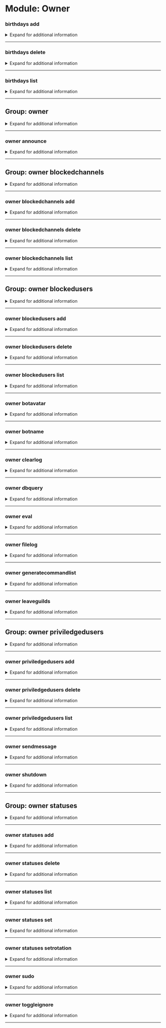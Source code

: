 # Module: Owner

### birthdays add
<details><summary markdown='span'>Expand for additional information</summary><p>

*Add a birthday to the database. If date is not specified, uses the current date as a birthday date. If the channel is not specified, uses the current channel.*

**Requires user permissions:**
`Manage guild`

**Aliases:**
`+, a`

**Overload 1:**

`[user]` : *Birthday boy/girl.*

(optional) `[string]` : *Birth date.* (def: `None`)

(optional) `[channel]` : *Channel to send a greeting message to.* (def: `None`)

**Overload 0:**

`[user]` : *Birthday boy/girl.*

(optional) `[channel]` : *Channel to send a greeting message to.* (def: `None`)

(optional) `[string]` : *Birth date.* (def: `None`)

**Examples:**

```
!birthday add @Someone
!birthday add @Someone #channel_to_send_message_to
!birthday add @Someone 15.2.1990
!birthday add @Someone #channel_to_send_message_to 15.2.1990
!birthday add @Someone 15.2.1990 #channel_to_send_message_to
```
</p></details>

---

### birthdays delete
<details><summary markdown='span'>Expand for additional information</summary><p>

*Remove status from running queue.*

**Requires user permissions:**
`Manage guild`

**Aliases:**
`-, remove, rm, del`

**Arguments:**

`[user]` : *User whose birthday to remove.*

**Examples:**

```
!birthday delete @Someone
```
</p></details>

---

### birthdays list
<details><summary markdown='span'>Expand for additional information</summary><p>

*List all registered birthdays.*

**Requires user permissions:**
`Manage guild`

**Aliases:**
`ls`

**Examples:**

```
!birthday list
```
</p></details>

---

## Group: owner
<details><summary markdown='span'>Expand for additional information</summary><p>

*Hidden.*

*Owner-only bot administration commands.*

**Aliases:**
`admin, o`

</p></details>

---

### owner announce
<details><summary markdown='span'>Expand for additional information</summary><p>

*Send a message to all guilds the bot is in.*

**Owner-only.**

**Aliases:**
`a, ann`

**Arguments:**

`[string...]` : *Message to send.*

**Examples:**

```
!owner announce SPAM SPAM
```
</p></details>

---

## Group: owner blockedchannels
<details><summary markdown='span'>Expand for additional information</summary><p>

*Manipulate blocked channels. Bot will not listen for commands in blocked channels or react (either with text or emoji) to messages inside.*

**Aliases:**
`bc, blockedc, blockchannel, bchannels, bchannel, bchn`

**Overload 2:**

`[channel...]` : *Users to block.*

**Overload 1:**

`[string]` : *Reason (max 60 chars).*

`[channel...]` : *Users to block.*

**Overload 0:**

`[channel]` : *Users to block.*

`[string...]` : *Reason (max 60 chars).*

</p></details>

---

### owner blockedchannels add
<details><summary markdown='span'>Expand for additional information</summary><p>

*Add channel to blocked channels list.*

**Aliases:**
`+, a`

**Overload 2:**

`[channel...]` : *Channels to block.*

**Overload 1:**

`[string]` : *Reason (max 60 chars).*

`[channel...]` : *Channels to block.*

**Overload 0:**

`[channel]` : *Channel to block.*

`[string...]` : *Reason (max 60 chars).*

**Examples:**

```
!owner blockedchannels add #channel
!owner blockedchannels add #channel Some reason for blocking
!owner blockedchannels add 123123123123123
!owner blockedchannels add #channel 123123123123123
!owner blockedchannels add "This is some reason" #channel 123123123123123
```
</p></details>

---

### owner blockedchannels delete
<details><summary markdown='span'>Expand for additional information</summary><p>

*Remove channel from blocked channels list..*

**Aliases:**
`-, remove, rm, del`

**Arguments:**

`[channel...]` : *Channels to unblock.*

**Examples:**

```
!owner blockedchannels remove #channel
!owner blockedchannels remove 123123123123123
!owner blockedchannels remove @Someone 123123123123123
```
</p></details>

---

### owner blockedchannels list
<details><summary markdown='span'>Expand for additional information</summary><p>

*List all blocked channels.*

**Aliases:**
`ls`

**Examples:**

```
!owner blockedchannels list
```
</p></details>

---

## Group: owner blockedusers
<details><summary markdown='span'>Expand for additional information</summary><p>

*Manipulate blocked users. Bot will not allow blocked users to invoke commands and will not react (either with text or emoji) to their messages.*

**Aliases:**
`bu, blockedu, blockuser, busers, buser, busr`

**Overload 2:**

`[user...]` : *Users to block.*

**Overload 1:**

`[string]` : *Reason (max 60 chars).*

`[user...]` : *Users to block.*

**Overload 0:**

`[user]` : *Users to block.*

`[string...]` : *Reason (max 60 chars).*

</p></details>

---

### owner blockedusers add
<details><summary markdown='span'>Expand for additional information</summary><p>

*Add users to blocked users list.*

**Aliases:**
`+, a`

**Overload 2:**

`[user...]` : *Users to block.*

**Overload 1:**

`[string]` : *Reason (max 60 chars).*

`[user...]` : *Users to block.*

**Overload 0:**

`[user]` : *Users to block.*

`[string...]` : *Reason (max 60 chars).*

**Examples:**

```
!owner blockedusers add @Someone
!owner blockedusers add @Someone Troublemaker and spammer
!owner blockedusers add 123123123123123
!owner blockedusers add @Someone 123123123123123
!owner blockedusers add "This is some reason" @Someone 123123123123123
```
</p></details>

---

### owner blockedusers delete
<details><summary markdown='span'>Expand for additional information</summary><p>

*Remove users from blocked users list..*

**Aliases:**
`-, remove, rm, del`

**Arguments:**

`[user...]` : *Users to unblock.*

**Examples:**

```
!owner blockedusers remove @Someone
!owner blockedusers remove 123123123123123
!owner blockedusers remove @Someone 123123123123123
```
</p></details>

---

### owner blockedusers list
<details><summary markdown='span'>Expand for additional information</summary><p>

*List all blocked users.*

**Aliases:**
`ls`

**Examples:**

```
!owner blockedusers list
```
</p></details>

---

### owner botavatar
<details><summary markdown='span'>Expand for additional information</summary><p>

*Set bot avatar.*

**Owner-only.**

**Aliases:**
`setbotavatar, setavatar`

**Arguments:**

`[Uri]` : *URL.*

**Examples:**

```
!owner botavatar http://someimage.png
```
</p></details>

---

### owner botname
<details><summary markdown='span'>Expand for additional information</summary><p>

*Set bot name.*

**Owner-only.**

**Aliases:**
`setbotname, setname`

**Arguments:**

`[string...]` : *New name.*

**Examples:**

```
!owner setname TheBotfather
```
</p></details>

---

### owner clearlog
<details><summary markdown='span'>Expand for additional information</summary><p>

*Clear application logs.*

**Owner-only.**

**Aliases:**
`clearlogs, deletelogs, deletelog`

**Examples:**

```
!owner clearlog
```
</p></details>

---

### owner dbquery
<details><summary markdown='span'>Expand for additional information</summary><p>

*Execute SQL query on the bot database.*

**Owner-only.**

**Aliases:**
`sql, dbq, q`

**Arguments:**

`[string...]` : *SQL Query.*

**Examples:**

```
!owner dbquery SELECT * FROM gf.msgcount;
```
</p></details>

---

### owner eval
<details><summary markdown='span'>Expand for additional information</summary><p>

*Evaluates a snippet of C# code, in context. Surround the code in the code block.*

**Owner-only.**

**Aliases:**
`compile, run, e, c, r`

**Arguments:**

`[string...]` : *Code to evaluate.*

**Examples:**

```
!owner eval ```await Context.RespondAsync("Hello!");```
```
</p></details>

---

### owner filelog
<details><summary markdown='span'>Expand for additional information</summary><p>

*Toggle writing to log file.*

**Owner-only.**

**Aliases:**
`setfl, fl, setfilelog`

**Arguments:**

(optional) `[boolean]` : *True/False* (def: `True`)

**Examples:**

```
!owner filelog yes
!owner filelog false
```
</p></details>

---

### owner generatecommandlist
<details><summary markdown='span'>Expand for additional information</summary><p>

*Generates a markdown command-list. You can also provide a folder for the output.*

**Owner-only.**

**Aliases:**
`cmdlist, gencmdlist, gencmds, gencmdslist`

**Arguments:**

(optional) `[string...]` : *File path.* (def: `None`)

**Examples:**

```
!owner generatecommandlist
!owner generatecommandlist Temp/blabla.md
```
</p></details>

---

### owner leaveguilds
<details><summary markdown='span'>Expand for additional information</summary><p>

*Leaves the given guilds.*

**Owner-only.**

**Aliases:**
`leave, gtfo`

**Arguments:**

`[unsigned long...]` : *Guild ID list.*

**Examples:**

```
!owner leave 337570344149975050
!owner leave 337570344149975050 201315884709576708
```
</p></details>

---

## Group: owner priviledgedusers
<details><summary markdown='span'>Expand for additional information</summary><p>

*Manipulate priviledged users. Priviledged users can invoke commands marked with RequirePriviledgedUsers permission.*

**Owner-only.**

**Aliases:**
`pu, privu, privuser, pusers, puser, pusr`

**Overload 0:**

`[user...]` : *Users to grant priviledge to.*

</p></details>

---

### owner priviledgedusers add
<details><summary markdown='span'>Expand for additional information</summary><p>

*Add users to priviledged users list.*

**Owner-only.**

**Aliases:**
`+, a`

**Arguments:**

`[user...]` : *Users to grant priviledge to.*

**Examples:**

```
!owner priviledgedusers add @Someone
!owner priviledgedusers add @Someone @SomeoneElse
```
</p></details>

---

### owner priviledgedusers delete
<details><summary markdown='span'>Expand for additional information</summary><p>

*Remove users from priviledged users list..*

**Owner-only.**

**Aliases:**
`-, remove, rm, del`

**Arguments:**

`[user...]` : *Users to revoke priviledges from.*

**Examples:**

```
!owner priviledgedusers remove @Someone
!owner priviledgedusers remove 123123123123123
!owner priviledgedusers remove @Someone 123123123123123
```
</p></details>

---

### owner priviledgedusers list
<details><summary markdown='span'>Expand for additional information</summary><p>

*List all priviledged users.*

**Owner-only.**

**Aliases:**
`ls`

**Examples:**

```
!owner priviledgedusers list
```
</p></details>

---

### owner sendmessage
<details><summary markdown='span'>Expand for additional information</summary><p>

*Sends a message to a user or channel.*

**Aliases:**
`send, s`

**Arguments:**

`[string]` : *u/c (for user or channel.)*

`[unsigned long]` : *User/Channel ID.*

`[string...]` : *Message.*

**Examples:**

```
!owner send u 303463460233150464 Hi to user!
!owner send c 120233460278590414 Hi to channel!
```
</p></details>

---

### owner shutdown
<details><summary markdown='span'>Expand for additional information</summary><p>

*Triggers the dying in the vineyard scene (power off the bot).*

**Aliases:**
`disable, poweroff, exit, quit`

**Overload 1:**

`[time span]` : *Time until shutdown.*

**Examples:**

```
!owner shutdown
```
</p></details>

---

## Group: owner statuses
<details><summary markdown='span'>Expand for additional information</summary><p>

*Bot status manipulation. If invoked without command, either lists or adds status depending if argument is given.*

**Owner-only.**

**Aliases:**
`status, botstatus, activity, activities`

**Overload 0:**

`[ActivityType]` : *Activity type (Playing/Watching/Streaming/ListeningTo).*

`[string...]` : *Status.*

</p></details>

---

### owner statuses add
<details><summary markdown='span'>Expand for additional information</summary><p>

*Add a status to running status queue.*

**Owner-only.**

**Aliases:**
`+, a`

**Arguments:**

`[ActivityType]` : *Activity type (Playing/Watching/Streaming/ListeningTo).*

`[string...]` : *Status.*

**Examples:**

```
!owner status add Playing CS:GO
!owner status add Streaming on Twitch
```
</p></details>

---

### owner statuses delete
<details><summary markdown='span'>Expand for additional information</summary><p>

*Remove status from running queue.*

**Owner-only.**

**Aliases:**
`-, remove, rm, del`

**Arguments:**

`[int]` : *Status ID.*

**Examples:**

```
!owner status delete 1
```
</p></details>

---

### owner statuses list
<details><summary markdown='span'>Expand for additional information</summary><p>

*List all bot statuses.*

**Owner-only.**

**Aliases:**
`ls`

**Examples:**

```
!owner status list
```
</p></details>

---

### owner statuses set
<details><summary markdown='span'>Expand for additional information</summary><p>

*Set status to given string or status with given index in database. This sets rotation to false.*

**Owner-only.**

**Aliases:**
`s`

**Overload 1:**

`[ActivityType]` : *Activity type (Playing/Watching/Streaming/ListeningTo).*

`[string...]` : *Status.*

**Overload 0:**

`[int]` : *Status ID.*

**Examples:**

```
!owner status set Playing with fire
!owner status set 5
```
</p></details>

---

### owner statuses setrotation
<details><summary markdown='span'>Expand for additional information</summary><p>

*Set automatic rotation of bot statuses.*

**Owner-only.**

**Aliases:**
`sr, setr`

**Arguments:**

(optional) `[boolean]` : *True/False* (def: `True`)

**Examples:**

```
!owner status setrotation
!owner status setrotation false
```
</p></details>

---

### owner sudo
<details><summary markdown='span'>Expand for additional information</summary><p>

*Executes a command as another user.*

**Aliases:**
`execas, as`

**Arguments:**

`[member]` : *Member to execute as.*

`[string...]` : *Command text to execute.*

**Examples:**

```
!owner sudo @Someone !rate
```
</p></details>

---

### owner toggleignore
<details><summary markdown='span'>Expand for additional information</summary><p>

*Toggle bot's reaction to commands.*

**Aliases:**
`ti`

**Examples:**

```
!owner toggleignore
```
</p></details>

---

